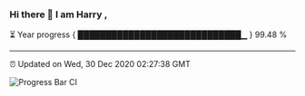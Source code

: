 ### Hi there 👋 I am Harry , 

⏳ Year progress { █████████████████████████████▁ } 99.48 %

---

⏰ Updated on Wed, 30 Dec 2020 02:27:38 GMT

![Progress Bar CI](https://github.com/duykhang68/duykhang68/workflows/Progress%20Bar%20CI/badge.svg)
